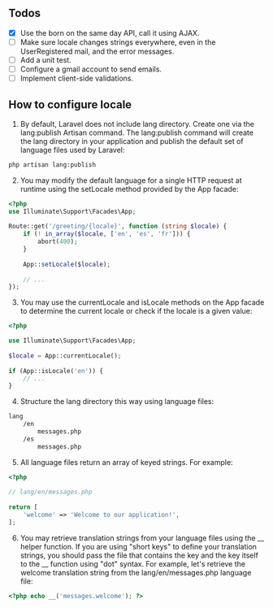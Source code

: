 ## Todos

- [x] Use the born on the same day API, call it using AJAX.
- [ ] Make sure locale changes strings everywhere, even in the UserRegistered mail, and the error messages.
- [ ] Add a unit test.
- [ ] Configure a gmail account to send emails.
- [ ] Implement client-side validations.

## How to configure locale

1. By default, Laravel does not include lang directory. Create one via the lang:publish Artisan command. The lang:publish command will create the lang directory in your application and publish the default set of language files used by Laravel:

```bash
php artisan lang:publish
```

2. You may modify the default language for a single HTTP request at runtime using the setLocale method provided by the App facade:

```php
<?php
use Illuminate\Support\Facades\App;
 
Route::get('/greeting/{locale}', function (string $locale) {
    if (! in_array($locale, ['en', 'es', 'fr'])) {
        abort(400);
    }
 
    App::setLocale($locale);
 
    // ...
});
```

3. You may use the currentLocale and isLocale methods on the App facade to determine the current locale or check if the locale is a given value:

```php
<?php

use Illuminate\Support\Facades\App;
 
$locale = App::currentLocale();
 
if (App::isLocale('en')) {
    // ...
}
```

4. Structure the lang directory this way using language files:

```txt
lang
    /en
        messages.php
    /es
        messages.php
```

5. All language files return an array of keyed strings. For example:

```php
<?php
 
// lang/en/messages.php
 
return [
    'welcome' => 'Welcome to our application!',
];
```

6. You may retrieve translation strings from your language files using the __ helper function. If you are using "short keys" to define your translation strings, you should pass the file that contains the key and the key itself to the __ function using "dot" syntax. For example, let's retrieve the welcome translation string from the lang/en/messages.php language file:

```php
<?php echo __('messages.welcome'); ?>
```

